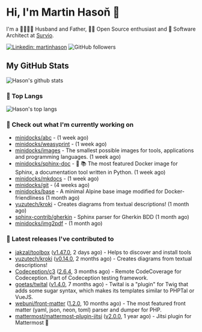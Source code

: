 # Hi, I'm Martin Hasoň 👋

I'm a 👨‍👩‍👧‍👦 Husband and Father, 🧑‍💻 Open Source enthusiast and 📐 Software Architect at [Survio](https://www.survio.com).

[![Linkedin: martinhason](https://img.shields.io/badge/-Martin%20Hasoň-blue?style=flat-square&logo=Linkedin&logoColor=white&link=https://www.linkedin.com/in/martinhason/)](https://www.linkedin.com/in/martinhason/)
![GitHub followers](https://img.shields.io/github/followers/hason?label=Follow&style=social)


## My GitHub Stats
![Hason's github stats](https://github-readme-stats.vercel.app/api?username=hason&show_icons=true&include_all_commits=true&theme=dracula&hide_border=true&hide_title=true)

### 💾 Top Langs
![Hason's top langs](https://github-readme-stats.vercel.app/api/top-langs/?username=hason&layout=compact&theme=dracula&hide_border=true&hide_title=true)

### 👷 Check out what I'm currently working on

- [minidocks/abc](https://github.com/minidocks/abc) -  (1 week ago)
- [minidocks/weasyprint](https://github.com/minidocks/weasyprint) -  (1 week ago)
- [minidocks/images](https://github.com/minidocks/images) - The smallest possible images for tools, applications and programming languages. (1 week ago)
- [minidocks/sphinx-doc](https://github.com/minidocks/sphinx-doc) - 🐋 📚 The most featured Docker image for Sphinx, a documentation tool written in Python.  (1 week ago)
- [minidocks/mkdocs](https://github.com/minidocks/mkdocs) -  (1 week ago)
- [minidocks/git](https://github.com/minidocks/git) -  (4 weeks ago)
- [minidocks/base](https://github.com/minidocks/base) - A minimal Alpine base image modified for Docker-friendliness (1 month ago)
- [yuzutech/kroki](https://github.com/yuzutech/kroki) - Creates diagrams from textual descriptions! (1 month ago)
- [sphinx-contrib/gherkin](https://github.com/sphinx-contrib/gherkin) - Sphinx parser for Gherkin BDD (1 month ago)
- [minidocks/img2pdf](https://github.com/minidocks/img2pdf) -  (1 month ago)

### 🔭 Latest releases I've contributed to

- [jakzal/toolbox](https://github.com/jakzal/toolbox) ([v1.47.0](https://github.com/jakzal/toolbox/releases/tag/v1.47.0), 2 days ago) - Helps to discover and install tools
- [yuzutech/kroki](https://github.com/yuzutech/kroki) ([v0.14.0](https://github.com/yuzutech/kroki/releases/tag/v0.14.0), 2 months ago) - Creates diagrams from textual descriptions!
- [Codeception/c3](https://github.com/Codeception/c3) ([2.6.4](https://github.com/Codeception/c3/releases/tag/2.6.4), 3 months ago) - Remote CodeCoverage for Codeception. Part of Codeception testing framework.
- [goetas/twital](https://github.com/goetas/twital) ([v1.4.0](https://github.com/goetas/twital/releases/tag/v1.4.0), 7 months ago) - Twital is a &#34;plugin&#34; for Twig that adds some sugar syntax, which makes its templates similar to PHPTal or VueJS.
- [webuni/front-matter](https://github.com/webuni/front-matter) ([1.2.0](https://github.com/webuni/front-matter/releases/tag/1.2.0), 10 months ago) - The most featured front matter (yaml, json, neon, toml) parser and dumper for PHP.
- [mattermost/mattermost-plugin-jitsi](https://github.com/mattermost/mattermost-plugin-jitsi) ([v2.0.0](https://github.com/mattermost/mattermost-plugin-jitsi/releases/tag/v2.0.0), 1 year ago) - Jitsi plugin for Mattermost :electric_plug:

